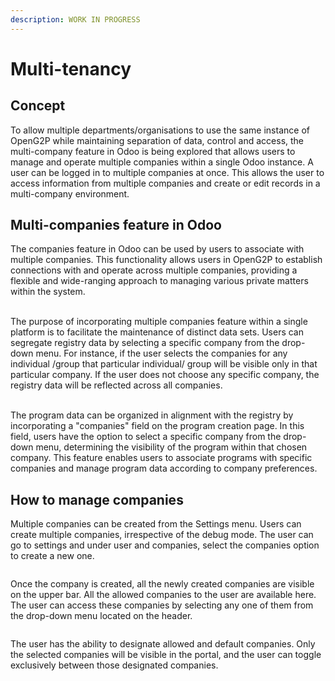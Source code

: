 ```yaml
---
description: WORK IN PROGRESS
---
```


# Multi-tenancy

## Concept

To allow multiple departments/organisations to use the same instance of OpenG2P while maintaining separation of data, control and access, the multi-company feature in Odoo is being explored that allows users to manage and operate multiple companies within a single Odoo instance. A user can be logged in to multiple companies at once. This allows the user to access information from multiple companies and create or edit records in a multi-company environment.

## Multi-companies feature in Odoo

The companies feature in Odoo can be used by users to associate with multiple companies. This functionality allows users in OpenG2P to establish connections with and operate across multiple companies, providing a flexible and wide-ranging approach to managing various private matters within the system.

\
The purpose of incorporating multiple companies feature within a single platform is to facilitate the maintenance of distinct data sets. Users can segregate registry data by selecting a specific company from the drop-down menu. For instance, if the user selects the companies for any individual /group that particular individual/ group will be visible only in that particular company. If the user does not choose any specific company, the registry data will be reflected across all companies.

\
The program data can be organized in alignment with the registry by incorporating a "companies" field on the program creation page. In this field, users have the option to select a specific company from the drop-down menu, determining the visibility of the program within that chosen company. This feature enables users to associate programs with specific companies and manage program data according to company preferences.

## How to manage companies

Multiple companies can be created from the Settings menu. Users can create multiple companies, irrespective of the debug mode. The user can go to settings and under user and companies, select the companies option to create a new one.

<figure><img src="https://github.com/OpenG2P/openg2p-documentation/blob/1.2.1/developer-zone/upcoming-features/.gitbook/assets/image%20(45).png" alt=""><figcaption></figcaption></figure>

Once the company is created, all the newly created companies are visible on the upper bar. All the allowed companies to the user are available here. The user can access these companies by selecting any one of them from the drop-down menu located on the header.

<figure><img src="https://github.com/OpenG2P/openg2p-documentation/blob/1.2.1/developer-zone/upcoming-features/.gitbook/assets/image%20(50).png" alt=""><figcaption></figcaption></figure>

The user has the ability to designate allowed and default companies. Only the selected companies will be visible in the portal, and the user can toggle exclusively between those designated companies.

<figure><img src="https://github.com/OpenG2P/openg2p-documentation/blob/1.2.1/developer-zone/upcoming-features/.gitbook/assets/image%20(49).png" alt=""><figcaption></figcaption></figure>
